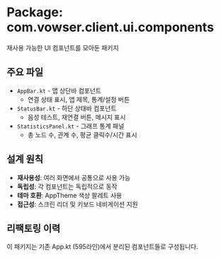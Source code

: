 # Package: com.vowser.client.ui.components

재사용 가능한 UI 컴포넌트를 모아둔 패키지

## 주요 파일
- `AppBar.kt` - 앱 상단바 컴포넌트
  - 연결 상태 표시, 앱 제목, 통계/설정 버튼
- `StatusBar.kt` - 하단 상태바 컴포넌트  
  - 음성 테스트, 재연결 버튼, 메시지 표시
- `StatisticsPanel.kt` - 그래프 통계 패널
  - 총 노드 수, 관계 수, 평균 클릭수/시간 표시

## 설계 원칙
- **재사용성**: 여러 화면에서 공통으로 사용 가능
- **독립성**: 각 컴포넌트는 독립적으로 동작
- **테마 호환**: AppTheme 색상 팔레트 사용
- **접근성**: 스크린 리더 및 키보드 네비게이션 지원

## 리팩토링 이력
이 패키지는 기존 App.kt (595라인)에서 분리된 컴포넌트들로 구성됩니다.